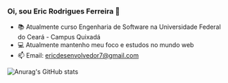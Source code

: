 ### Oi, sou Eric Rodrigues Ferreira 👋

- 📚 Atualmente curso Engenharia de Software na Universidade Federal do Ceará - Campus Quixadá
- 💻 Atualmente mantenho meu foco e estudos no mundo web
- 📫 Email: ericdesenvolvedor7@gmail.com

<span align="center"> ![Anurag's GitHub stats](https://github-readme-stats.vercel.app/api?username=ericrodriguesfer&show_icons=true&theme=tokyonight)</span>

<!--
**ericrodriguesfer/ericrodriguesfer** is a ✨ _special_ ✨ repository because its `README.md` (this file) appears on your GitHub profile.

Here are some ideas to get you started:

- 🔭 I’m currently working on ...
- 🌱 I’m currently learning ...
- 👯 I’m looking to collaborate on ...
- 🤔 I’m looking for help with ...
- 💬 Ask me about ...
- 📫 How to reach me: ...
- 😄 Pronouns: ...
- ⚡ Fun fact: ...
-->
